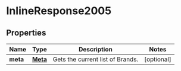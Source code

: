
# InlineResponse2005

## Properties
Name | Type | Description | Notes
------------ | ------------- | ------------- | -------------
**meta** | [**Meta**](Meta.md) | Gets the current list of Brands. |  [optional]



